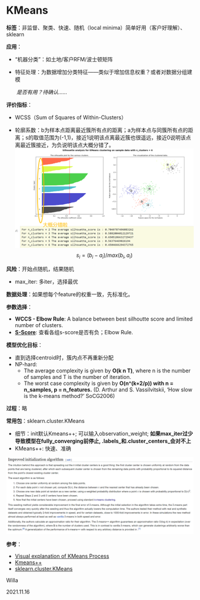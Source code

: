 # KMeans

**标签**：非监督、聚类、快速、随机（local minima）简单好用（客户好理解）、sklearn

**应用**：

 - “机器分类”：如土地/客户RFM/波士顿矩阵

 - 特征处理：为数据增加分类特征——类似于增加信息权重？或者对数据分组建模

   ​	*是否有用？待确认……*

**评价指标**：

- WCSS（Sum of Squares of Within-Clusters）

- 轮廓系数：b为样本点距离最近簇所有点的距离；a为样本点与同簇所有点的距离；s的取值范围为(-1,1)，接近1说明该点离最近簇也很遥远，接近0说明该点离最近簇接近，为负说明该点大概分错了。![image-20211117000836766](https://github.com/XinyueYu16/Machine_Learning/blob/master/assets/Kmeans1.png)
  $$
  s_i = (b_i - a_i)/max(b_i,a_i)
  $$

**风险**：开始点随机，结果随机

- max_iter: 多iter，选择最优

**数据处理**：如果想每个feature的权重一致，先标准化。

**参数选择**：

- **WCCS - Elbow Rule**: A balance between best silhoutte score and limited number of clusters.
- [**S-Score**](https://scikit-learn.org/stable/auto_examples/cluster/plot_kmeans_silhouette_analysis.html#sphx-glr-auto-examples-cluster-plot-kmeans-silhouette-analysis-py): 查看各组s-score是否有负；Elbow Rule.

**模型优化目标**：

 - 直到选择centroid时，簇内点不再重新分配
 - NP-hard: 
    - The average complexity is given by **O(k n T)**, where n is the number of samples and T is the number of iteration.
    - The worst case complexity is given by **O(n^(k+2/p)) with n = n_samples, p = n_features.** (D. Arthur and S. Vassilvitskii, ‘How slow is the k-means method?’ SoCG2006)

**过程**：略

**常用包**：sklearn.cluster.KMeans

- 细节：init默认Kmeans++; 可以输入observation_weight; **如果max_iter过少导致模型在fully_converging前停止, .labels\_和.cluster\_centers\_会对不上**
- KMeans++: 快速、准确

![image-20211117001451772](https://github.com/XinyueYu16/Machine_Learning/blob/master/assets/Kmeans2.png)

**参考**：

- [Visual explanation of KMeans Process](https://www.kaggle.com/shrutimechlearn/step-by-step-kmeans-explained-in-detail)
- [Kmeans++](https://scikit-learn.org/stable/auto_examples/text/plot_document_clustering.html#sphx-glr-auto-examples-text-plot-document-clustering-py)
- [sklearn.cluster.KMeans](https://scikit-learn.org/stable/modules/generated/sklearn.cluster.KMeans.html)



Willa

2021.11.16
